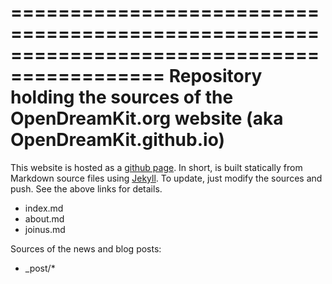===========================================================================================
Repository holding the sources of the OpenDreamKit.org website (aka OpenDreamKit.github.io)
===========================================================================================

This website is hosted as a [github page](https://pages.github.com/).
In short, is built statically from Markdown source files using
[Jekyll](http://jekyllrb.com/). To update, just modify the sources and
push. See the above links for details.

- index.md
- about.md
- joinus.md

Sources of the news and blog posts:

- _post/*
